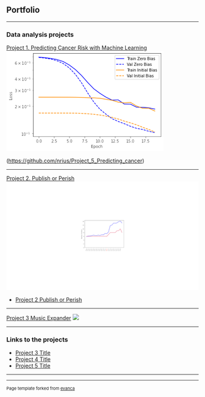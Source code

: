 ## Portfolio

---

### Data analysis projects 

[Project 1. Predicting Cancer Risk with Machine Learning](https://github.com/nrius/Project_5_Predicting_cancer)
<img src="images/final_project_ml_plot.png?raw=true"/>

(https://github.com/nrius/Project_5_Predicting_cancer)

---

[Project 2. Publish or Perish](/pdf/sample_presentation.pdf)
<img src="images/Publish_or_perish.png?raw=true"/>

- [Project 2 Publish or Perish](https://github.com/nrius/Project4_Publish_or_Perish)

---

[Project 3 Music Expander](http://example.com/)
<img src="images/dummy_thumbnail.jpg?raw=true"/>

---

### Links to the projects

- [Project 3 Title](http://example.com/)
- [Project 4 Title](http://example.com/)
- [Project 5 Title](http://example.com/)

---




---
<p style="font-size:11px">Page template forked from <a href="https://github.com/evanca/quick-portfolio">evanca</a></p>
<!-- Remove above link if you don't want to attibute -->
